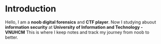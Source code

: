 # Introduction

Hello, I am a **noob digital forensics** and **CTF player**.
Now I studying abuout **information security** at **University of Information and Technology - VNUHCM**
This is where I keep notes and track my journey from noob to better.
